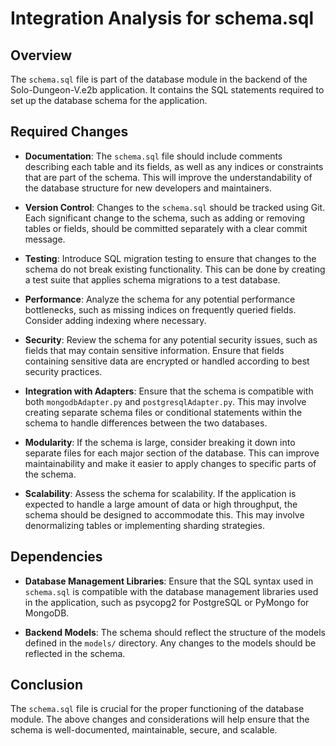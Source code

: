 # Integration Analysis for schema.sql

## Overview
The `schema.sql` file is part of the database module in the backend of the Solo-Dungeon-V.e2b application. It contains the SQL statements required to set up the database schema for the application.

## Required Changes
- **Documentation**: The `schema.sql` file should include comments describing each table and its fields, as well as any indices or constraints that are part of the schema. This will improve the understandability of the database structure for new developers and maintainers.

- **Version Control**: Changes to the `schema.sql` should be tracked using Git. Each significant change to the schema, such as adding or removing tables or fields, should be committed separately with a clear commit message.

- **Testing**: Introduce SQL migration testing to ensure that changes to the schema do not break existing functionality. This can be done by creating a test suite that applies schema migrations to a test database.

- **Performance**: Analyze the schema for any potential performance bottlenecks, such as missing indices on frequently queried fields. Consider adding indexing where necessary.

- **Security**: Review the schema for any potential security issues, such as fields that may contain sensitive information. Ensure that fields containing sensitive data are encrypted or handled according to best security practices.

- **Integration with Adapters**: Ensure that the schema is compatible with both `mongodbAdapter.py` and `postgresqlAdapter.py`. This may involve creating separate schema files or conditional statements within the schema to handle differences between the two databases.

- **Modularity**: If the schema is large, consider breaking it down into separate files for each major section of the database. This can improve maintainability and make it easier to apply changes to specific parts of the schema.

- **Scalability**: Assess the schema for scalability. If the application is expected to handle a large amount of data or high throughput, the schema should be designed to accommodate this. This may involve denormalizing tables or implementing sharding strategies.

## Dependencies
- **Database Management Libraries**: Ensure that the SQL syntax used in `schema.sql` is compatible with the database management libraries used in the application, such as psycopg2 for PostgreSQL or PyMongo for MongoDB.

- **Backend Models**: The schema should reflect the structure of the models defined in the `models/` directory. Any changes to the models should be reflected in the schema.

## Conclusion
The `schema.sql` file is crucial for the proper functioning of the database module. The above changes and considerations will help ensure that the schema is well-documented, maintainable, secure, and scalable.